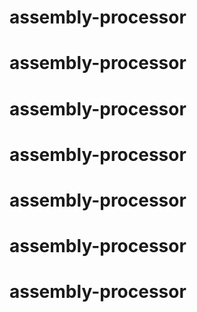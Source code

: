 # assembly-processor
# assembly-processor
# assembly-processor
# assembly-processor
# assembly-processor
# assembly-processor
# assembly-processor

